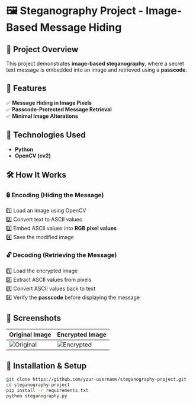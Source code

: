 # 🖼️ Steganography Project - Image-Based Message Hiding  

## 📌 Project Overview  
This project demonstrates **image-based steganography**, where a secret text message is embedded into an image and retrieved using a **passcode**.  

## 🚀 Features  
✅ **Message Hiding in Image Pixels**  
✅ **Passcode-Protected Message Retrieval**  
✅ **Minimal Image Alterations**  

## 🔧 Technologies Used  
- **Python**  
- **OpenCV (cv2)**  

## 🛠️ How It Works  
### 🔒 **Encoding (Hiding the Message)**  
1️⃣ Load an image using OpenCV  
2️⃣ Convert text to ASCII values  
3️⃣ Embed ASCII values into **RGB pixel values**  
4️⃣ Save the modified image  

### 🔓 **Decoding (Retrieving the Message)**  
1️⃣ Load the encrypted image  
2️⃣ Extract ASCII values from pixels  
3️⃣ Convert ASCII values back to text  
4️⃣ Verify the **passcode** before displaying the message  

## 📸 Screenshots  
| Original Image | Encrypted Image |  
|---------------|----------------|  
| ![Original](images/original.jpg) | ![Encrypted](images/encrypted.jpg) |  

## 🔗 Installation & Setup  
```bash
git clone https://github.com/your-username/steganography-project.git
cd steganography-project
pip install -r requirements.txt
python steganography.py
